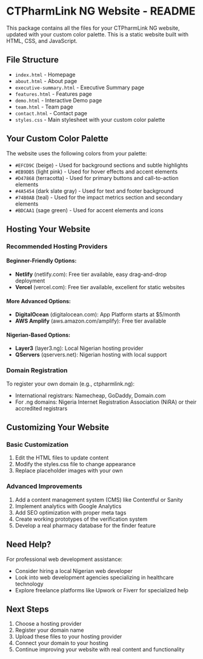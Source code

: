 # CTPharmLink NG Website - README

This package contains all the files for your CTPharmLink NG website, updated with your custom color palette. This is a static website built with HTML, CSS, and JavaScript.

## File Structure

- `index.html` - Homepage
- `about.html` - About page
- `executive-summary.html` - Executive Summary page
- `features.html` - Features page
- `demo.html` - Interactive Demo page
- `team.html` - Team page
- `contact.html` - Contact page
- `styles.css` - Main stylesheet with your custom color palette

## Your Custom Color Palette

The website uses the following colors from your palette:

- `#EFCD9C` (beige) - Used for background sections and subtle highlights
- `#EB9DB5` (light pink) - Used for hover effects and accent elements
- `#D47868` (terracotta) - Used for primary buttons and call-to-action elements
- `#4A5454` (dark slate gray) - Used for text and footer background
- `#74B0AB` (teal) - Used for the impact metrics section and secondary elements
- `#BDCAA1` (sage green) - Used for accent elements and icons

## Hosting Your Website

### Recommended Hosting Providers

#### Beginner-Friendly Options:
- **Netlify** (netlify.com): Free tier available, easy drag-and-drop deployment
- **Vercel** (vercel.com): Free tier available, excellent for static websites

#### More Advanced Options:
- **DigitalOcean** (digitalocean.com): App Platform starts at $5/month
- **AWS Amplify** (aws.amazon.com/amplify): Free tier available

#### Nigerian-Based Options:
- **Layer3** (layer3.ng): Local Nigerian hosting provider
- **QServers** (qservers.net): Nigerian hosting with local support

### Domain Registration

To register your own domain (e.g., ctpharmlink.ng):
- International registrars: Namecheap, GoDaddy, Domain.com
- For .ng domains: Nigeria Internet Registration Association (NiRA) or their accredited registrars

## Customizing Your Website

### Basic Customization
1. Edit the HTML files to update content
2. Modify the styles.css file to change appearance
3. Replace placeholder images with your own

### Advanced Improvements
1. Add a content management system (CMS) like Contentful or Sanity
2. Implement analytics with Google Analytics
3. Add SEO optimization with proper meta tags
4. Create working prototypes of the verification system
5. Develop a real pharmacy database for the finder feature

## Need Help?

For professional web development assistance:
- Consider hiring a local Nigerian web developer
- Look into web development agencies specializing in healthcare technology
- Explore freelance platforms like Upwork or Fiverr for specialized help

## Next Steps

1. Choose a hosting provider
2. Register your domain name
3. Upload these files to your hosting provider
4. Connect your domain to your hosting
5. Continue improving your website with real content and functionality
